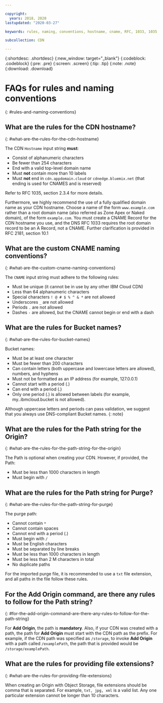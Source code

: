 ```yaml
---

copyright:
  years: 2018, 2020
lastupdated: "2020-03-27"

keywords: rules, naming, conventions, hostname, cname, RFC, 1033, 1035, bucket, path, origin, purge, alphanumeric, top-level domain, valid, string

subcollection: CDN

---
```


{:shortdesc: .shortdesc}
{:new_window: target="_blank"}
{:codeblock: .codeblock}
{:pre: .pre}
{:screen: .screen}
{:tip: .tip}
{:note: .note}
{:download: .download}

# FAQs for rules and naming conventions
{: #rules-and-naming-conventions}

## What are the rules for the CDN hostname?
{: #what-are-the-rules-for-the-cdn-hostname}

The CDN `Hostname` input string **must**:
  * Consist of alphanumeric characters
  * Be fewer than 254 characters
  * End with a valid top-level domain name
  * Must **not** contain more than 10 labels
  * Must **not** end in `cdn.appdomain.cloud` or `cdnedge.bluemix.net` (that ending is used for CNAMES and is reserved)

Refer to RFC 1035, section 2.3.4 for more details. 

Furthermore, we highly recommend the use of a fully qualified domain name as your CDN hostname. Choose a name of the form `www.example.com` rather than a root domain name (also referred as Zone Apex or Naked domain), of the form `example.com`. You must create a CNAME Record for the CDN hostname you use, and the DNS RFC 1033 requires the root domain record to be an A Record, not a CNAME. Further clarification is provided in RFC 2181, section 10.1

## What are the custom CNAME naming conventions?
{: #what-are-the-custom-cname-naming-conventions}

The `CNAME` input string must adhere to the following rules:
  * Must be unique (it cannot be in use by any other IBM Cloud CDN)
  * Less than 64 alphanumeric characters
  * Special characters `! @ # $ % ^ & *` are not allowed
  * Underscores `_` are not allowed
  * Periods `.` are not allowed
  * Dashes `-` are allowed, but the CNAME cannot begin or end with a dash

## What are the rules for Bucket names?
{: #what-are-the-rules-for-bucket-names}

Bucket names:
  * Must be at least one character
  * Must be fewer than 200 characters
  * Can contain letters (both uppercase and lowercase letters are allowed), numbers, and hyphens
  * Must not be formatted as an IP address (for example, 127.0.0.1)
  * Cannot start with a period (.)
  * Can end with a period (.)
  * Only one period (.) is allowed between labels (for example, my..ibmcloud.bucket is not allowed).

Although uppercase letters and periods can pass validation, we suggest that you always use DNS-compliant Bucket names.
{: note}

## What are the rules for the Path string for the Origin?
{: #what-are-the-rules-for-the-path-string-for-the-origin}

The Path is optional when creating your CDN. However, if provided, the Path:
  * Must be less than 1000 characters in length
  * Must begin with `/`

## What are the rules for the Path string for Purge?
{: #what-are-the-rules-for-the-path-string-for-purge}

The purge path:
  * Cannot contain `*`
  * Cannot contain spaces
  * Cannot end with a period (.)
  * Must begin with `/`
  * Must be English characters
  * Must be separated by line breaks
  * Must be less than 1000 characters in length
  * Must be less than 2 M characters in total
  * No duplicate paths

For the imported purge file, it is recommended to use a `txt` file extension, and all paths in the file follow these rules.

## For the **Add Origin** command, are there any rules to follow for the Path string?
{: #for-the-add-origin-command-are-there-any-rules-to-follow-for-the-path-string}

For **Add Origin**, the path is **mandatory**. Also, if your CDN was created with a path, the path for **Add Origin** must start with the CDN path as the prefix. For example, if the CDN path was specified as `/storage`, to invoke **Add Origin** with a path called `/examplePath`, the path that is provided would be `/storage/examplePath`.

## What are the rules for providing file extensions?
{: #what-are-the-rules-for-providing-file-extensions}

When creating an Origin with Object Storage, file extensions should be comma that is separated. For example, `txt, jpg, xml` is a valid list. Any one particular extension cannot be longer than 10 characters.
